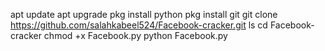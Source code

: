 apt update 
apt upgrade 
pkg install python
pkg install git 
git clone https://github.com/salahkabeel524/Facebook-cracker.git
ls
cd Facebook-cracker
chmod +x Facebook.py
python Facebook.py
